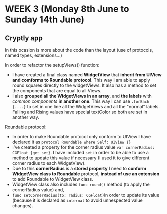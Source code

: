 # WEEK 3  (Monday 8th June to Sunday 14th June)

## Cryptly app 

In this ocasion is more about the code than the layout (use of protocols, named types, extensions...)  

In order to refactor the setupViews() function:
- I have created a final class named **WidgetView** that **inherit from UIView and comforms to Roundable protocol**. This way I am able to apply round squares directly to the widgetViews. It also has a method to set the components that are equal to all Views.
- I also **grouped all the WidgetViews in an array**, and **the labels**  with *common components* **in another one**. This way I can use `.forEach {....}` to set in one line all the WidgetViews and all the "normal" labels. Falling and Rising values have special textColor so both are set in another way.


Roundable protocol:
- In order to make Roundable protocol only conform to UIView I have declared it as `protocol Roundable where Self: UIView {}`
-  I've created a property for the corner radius value `var cornerRadius: CGFloat {get set}`. I have included `set` in order to be able to use a method to update this value if necessary (I used it to give different corner radius to each WidgetView).
- Due to this **cornerRadius** is a **stored property** I need to **conform WidgetView class to Roundable** protocol, **instead of use an extension** to add Roundable to WidgetView class.
- WidgetView class also includes `func round()` method (to apply the cornerRadius value) and,
- `func setCornerRadius(to: radius: CGFloat)`in order to update its value (because it is declared as `internal` to avoid unnespected value changes).
